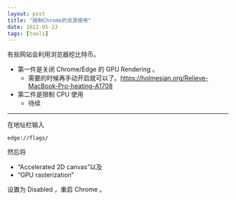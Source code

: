 ```yaml
---
layout: post
title: "限制Chrome的资源使用"
date: 2022-05-23
tags: [tools]
---
```


有些网站会利用浏览器挖比特币。

- 第一件是关闭 Chrome/Edge 的 GPU Rendering 。
  - 需要的时候再手动开启就可以了。<https://holmesian.org/Relieve-MacBook-Pro-heating-A1708>
- 第二件是限制 CPU 使用
  - 待续

---

在地址栏输入

```
edge://flags/
```

然后将

- “Accelerated 2D canvas”以及
- “GPU rasterization” 

设置为 Disabled ，重启 Chrome 。


